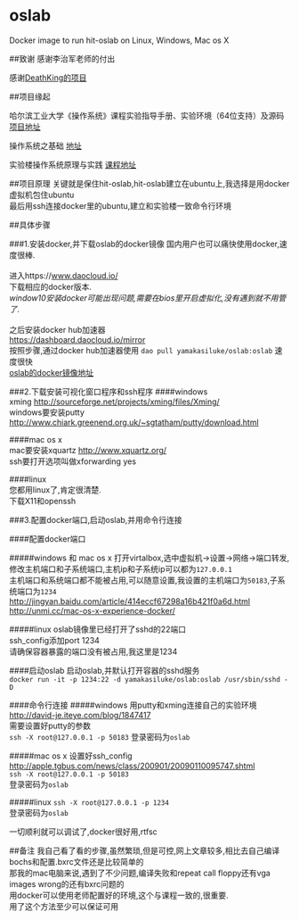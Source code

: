 # oslab
Docker image to run hit-oslab on Linux, Windows, Mac os X

##致谢
感谢李治军老师的付出

感谢[DeathKing的项目](https://github.com/DeathKing/hit-oslab)

##项目缘起

哈尔滨工业大学《操作系统》课程实验指导手册、实验环境（64位支持）及源码
[项目地址](https://github.com/DeathKing/hit-oslab)

操作系统之基础
[地址](http://mooc.study.163.com/course/HIT-1000002004#/info)

实验楼操作系统原理与实践
[课程地址](https://www.shiyanlou.com/courses/115)

##项目原理
关键就是保住hit-oslab,hit-oslab建立在ubuntu上,我选择是用docker虚拟机包住ubuntu<br>
最后用ssh连接docker里的ubuntu,建立和实验楼一致命令行环境<br>

##具体步骤

###1.安装docker,并下载oslab的docker镜像
国内用户也可以痛快使用docker,速度很棒.<br>  
进入https://www.daocloud.io/<br>
下载相应的docker版本.<br> 
*window10安装docker可能出现问题,需要在bios里开启虚拟化,没有遇到就不用管了*.<br>  
之后安装docker hub加速器<br>
https://dashboard.daocloud.io/mirror<br>
按照步骤,通过docker hub加速器使用 ```dao pull yamakasiluke/oslab:oslab``` 速度很快<br>
[oslab的docker镜像地址](https://hub.docker.com/r/yamakasiluke/oslab/)  

###2.下载安装可视化窗口程序和ssh程序
####windows<br>
xming http://sourceforge.net/projects/xming/files/Xming/<br>
windows要安装putty http://www.chiark.greenend.org.uk/~sgtatham/putty/download.html<br>

####mac os x<br>
mac要安装xquartz http://www.xquartz.org/<br>
ssh要打开选项叫做xforwarding yes<br>

####linux<br>
您都用linux了,肯定很清楚.<br>
下载X11和openssh<br>

###3.配置docker端口,启动oslab,并用命令行连接<br>

####配置docker端口

#####windows 和 mac os x
打开virtalbox,选中虚拟机->设置->网络->端口转发,修改主机端口和子系统端口,主机ip和子系统ip可以都为```127.0.0.1```<br>
主机端口和系统端口都不能被占用,可以随意设置,我设置的主机端口为```50183```,子系统端口为```1234```<br>
http://jingyan.baidu.com/article/414eccf67298a16b421f0a6d.html<br>
http://unmi.cc/mac-os-x-experience-docker/<br>

#####linux
oslab镜像里已经打开了sshd的22端口<br>
ssh_config添加port 1234<br>
请确保容器暴露的端口没有被占用,我这里是1234<br>

####启动oslab
启动oslab,并默认打开容器的sshd服务<br>
```docker run -it -p 1234:22 -d yamakasiluke/oslab:oslab /usr/sbin/sshd -D```<br>

####命令行连接
#####windows
用putty和xming连接自己的实验环境<br>
http://david-je.iteye.com/blog/1847417<br>
需要设置好putty的参数<br>
```ssh -X root@127.0.0.1 -p 50183```
登录密码为```oslab```<br>

#####mac os x
设置好ssh_config<br>
http://apple.tgbus.com/news/class/200901/20090110095747.shtml<br>
```ssh -X root@127.0.0.1 -p 50183```<br>
登录密码为```oslab```<br>

#####linux
```ssh -X root@127.0.0.1 -p 1234```<br>
登录密码为```oslab```<br>

一切顺利就可以调试了,docker很好用,rtfsc<br>

##备注
我自己看了看的步骤,虽然繁琐,但是可控,网上文章较多,相比去自己编译bochs和配置.bxrc文件还是比较简单的<br>
那我的mac电脑来说,遇到了不少问题,编译失败和repeat call floppy还有vga images wrong的还有bxrc问题的<br>
用docker可以使用老师配置好的环境,这个与课程一致的,很重要.<br>
用了这个方法至少可以保证可用<br>



